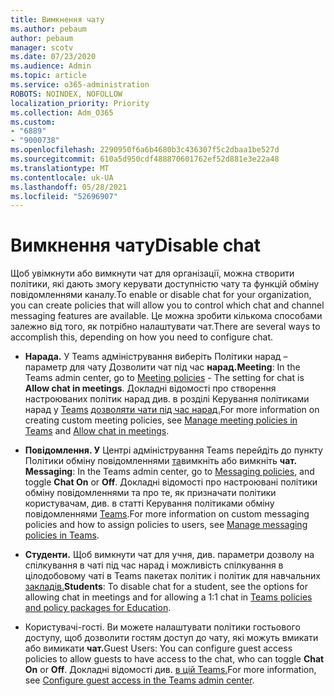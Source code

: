 ```yaml
---
title: Вимкнення чату
ms.author: pebaum
author: pebaum
manager: scotv
ms.date: 07/23/2020
ms.audience: Admin
ms.topic: article
ms.service: o365-administration
ROBOTS: NOINDEX, NOFOLLOW
localization_priority: Priority
ms.collection: Adm_O365
ms.custom:
- "6889"
- "9000738"
ms.openlocfilehash: 2290950f6a6b4680b3c436307f5c2dbaa1be527d
ms.sourcegitcommit: 610a5d950cdf488870601762ef52d881e3e22a48
ms.translationtype: MT
ms.contentlocale: uk-UA
ms.lasthandoff: 05/28/2021
ms.locfileid: "52696907"
---
```

# <a name="disable-chat"></a><span data-ttu-id="1e04d-102">Вимкнення чату</span><span class="sxs-lookup"><span data-stu-id="1e04d-102">Disable chat</span></span>

<span data-ttu-id="1e04d-103">Щоб увімкнути або вимкнути чат для організації, можна створити політики, які дають змогу керувати доступністю чату та функцій обміну повідомленнями каналу.</span><span class="sxs-lookup"><span data-stu-id="1e04d-103">To enable or disable chat for your organization, you can create policies that will allow you to control which chat and channel messaging features are available.</span></span> <span data-ttu-id="1e04d-104">Це можна зробити кількома способами залежно від того, як потрібно налаштувати чат.</span><span class="sxs-lookup"><span data-stu-id="1e04d-104">There are several ways to accomplish this, depending on how you need to configure chat.</span></span>

- <span data-ttu-id="1e04d-105">**Нарада.** У Teams адміністрування виберіть [](https://admin.teams.microsoft.com/) Політики нарад – параметр для чату Дозволити чат під час **нарад.**</span><span class="sxs-lookup"><span data-stu-id="1e04d-105">**Meeting**: In the Teams admin center, go to [Meeting policies](https://admin.teams.microsoft.com/) - The setting for chat is **Allow chat in meetings**.</span></span> <span data-ttu-id="1e04d-106">Докладні відомості про створення настроюваних політик нарад див. в розділі Керування політиками нарад у [Teams](/microsoftteams/meeting-policies-in-teams) [дозволяти чати під час нарад.](/microsoftteams/meeting-policies-in-teams#allow-chat-in-meetings)</span><span class="sxs-lookup"><span data-stu-id="1e04d-106">For more information on creating custom meeting policies, see [Manage meeting policies in Teams](/microsoftteams/meeting-policies-in-teams) and [Allow chat in meetings](/microsoftteams/meeting-policies-in-teams#allow-chat-in-meetings).</span></span>

- <span data-ttu-id="1e04d-107">**Повідомлення. У** Центрі адміністрування Teams перейдіть до пункту Політики обміну повідомленнями [та](https://admin.teams.microsoft.com/)вимкніть або вимкніть **чат.** </span><span class="sxs-lookup"><span data-stu-id="1e04d-107">**Messaging**: In the Teams admin center, go to [Messaging policies](https://admin.teams.microsoft.com/), and toggle **Chat On** or **Off**.</span></span> <span data-ttu-id="1e04d-108">Докладні відомості про настроювані політики обміну повідомленнями та про те, як призначати політики користувачам, див. в статті Керування політиками обміну повідомленнями [Teams](/microsoftteams/messaging-policies-in-teams).</span><span class="sxs-lookup"><span data-stu-id="1e04d-108">For more information on custom messaging policies and how to assign policies to users, see [Manage messaging policies in Teams](/microsoftteams/messaging-policies-in-teams).</span></span>

- <span data-ttu-id="1e04d-109">**Студенти.** Щоб вимкнути чат для учня, див. параметри дозволу на спілкування в чаті під час нарад і можливість спілкування в цілодобовому чаті в Teams пакетах політик і політик для навчальних [закладів.](/microsoftteams/policy-packages-edu)</span><span class="sxs-lookup"><span data-stu-id="1e04d-109">**Students**: To disable chat for a student, see the options for allowing chat in meetings and for allowing a 1:1 chat in [Teams policies and policy packages for Education](/microsoftteams/policy-packages-edu).</span></span>

- <span data-ttu-id="1e04d-110">Користувачі-гості. Ви можете налаштувати політики гостьового доступу, щоб дозволити гостям  доступ до чату, які можуть вмикати або вимикати **чат.**</span><span class="sxs-lookup"><span data-stu-id="1e04d-110">Guest Users: You can configure guest access policies to allow guests to have access to the chat, who can toggle **Chat On** or **Off**.</span></span> <span data-ttu-id="1e04d-111">Докладні відомості див. [в цій Teams.](/microsoftteams/set-up-guests#configure-guest-access-in-the-teams-admin-center)</span><span class="sxs-lookup"><span data-stu-id="1e04d-111">For more information, see [Configure guest access in the Teams admin center](/microsoftteams/set-up-guests#configure-guest-access-in-the-teams-admin-center).</span></span>




